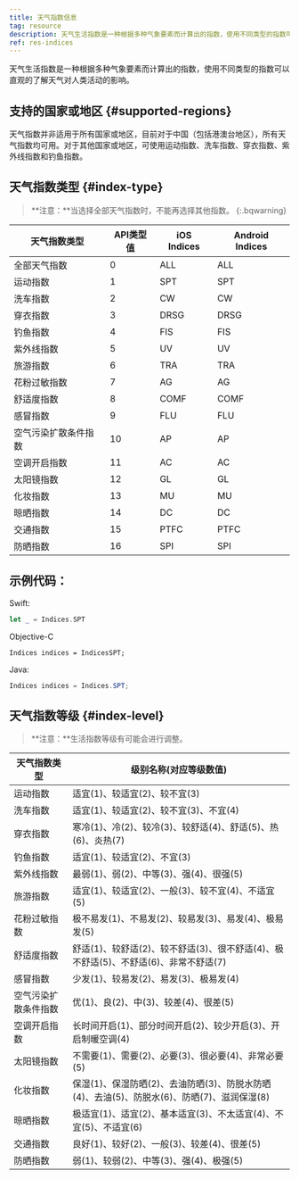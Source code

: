 ```yaml
---
title: 天气指数信息
tag: resource
description: 天气生活指数是一种根据多种气象要素而计算出的指数，使用不同类型的指数可以直观的了解天气对人类活动的影响。了解和风天气生活指数支持的国家或地区以及天气指数的类型和等级说明。
ref: res-indices
---
```


天气生活指数是一种根据多种气象要素而计算出的指数，使用不同类型的指数可以直观的了解天气对人类活动的影响。

## 支持的国家或地区 {#supported-regions}

天气指数并非适用于所有国家或地区，目前对于中国（包括港澳台地区），所有天气指数均可用。对于其他国家或地区，可使用运动指数、洗车指数、穿衣指数、紫外线指数和钓鱼指数。

## 天气指数类型 {#index-type}

> **注意：**当选择全部天气指数时，不能再选择其他指数。
{:.bqwarning}

| 天气指数类型           | API类型值 | iOS Indices  | Android Indices |
| -------------------- | --------- | --------------- | ------------------- |
| 全部天气指数           | 0         | ALL                | ALL              |
| 运动指数              | 1         | SPT                | SPT              |
| 洗车指数             | 2         | CW                 | CW                |
| 穿衣指数             | 3         | DRSG               | DRSG              |
| 钓鱼指数             | 4         | FIS                | FIS               |
| 紫外线指数           | 5         | UV                 | UV                |
| 旅游指数             | 6         | TRA                | TRA               |
| 花粉过敏指数         | 7         | AG                 | AG                 |
| 舒适度指数           | 8         | COMF               | COMF               |
| 感冒指数             | 9         | FLU                | FLU                |
| 空气污染扩散条件指数   | 10        | AP                 | AP                 |
| 空调开启指数         | 11        | AC                  | AC                |
| 太阳镜指数           | 12        | GL                 | GL                 |
| 化妆指数             | 13        | MU                 | MU                 |
| 晾晒指数             | 14        | DC                  | DC                |
| 交通指数             | 15        | PTFC                | PTFC              |
| 防晒指数             | 16        | SPI                | SPI                |

## 示例代码：

Swift:
```swift
let _ = Indices.SPT
```

Objective-C
```objc
Indices indices = IndicesSPT; 
```

Java:
```java
Indices indices = Indices.SPT; 
```

## 天气指数等级 {#index-level}

> **注意：**生活指数等级有可能会进行调整。

| 天气指数类型                | 级别名称(对应等级数值)                                       |
| -------------------- | ------------------------------------------------------------ |
| 运动指数             | 适宜(1)、较适宜(2)、较不宜(3)                                |
| 洗车指数             | 适宜(1)、较适宜(2)、较不宜(3)、不宜(4)                       |
| 穿衣指数             | 寒冷(1)、冷(2)、较冷(3)、较舒适(4)、舒适(5)、热(6)、炎热(7)  |
| 钓鱼指数             | 适宜(1)、较适宜(2)、不宜(3)                                  |
| 紫外线指数           | 最弱(1)、弱(2)、中等(3)、强(4)、很强(5)                      |
| 旅游指数             | 适宜(1)、较适宜(2)、一般(3)、较不宜(4)、不适宜(5)            |
| 花粉过敏指数         | 极不易发(1)、不易发(2)、较易发(3)、易发(4)、极易发(5)        |
| 舒适度指数           | 舒适(1)、较舒适(2)、较不舒适(3)、很不舒适(4)、极不舒适(5)、不舒适(6)、非常不舒适(7) |
| 感冒指数             | 少发(1)、较易发(2)、易发(3)、极易发(4)                       |
| 空气污染扩散条件指数 | 优(1)、良(2)、中(3)、较差(4)、很差(5)                        |
| 空调开启指数         | 长时间开启(1)、部分时间开启(2)、较少开启(3)、开启制暖空调(4) |
| 太阳镜指数           | 不需要(1)、需要(2)、必要(3)、很必要(4)、非常必要(5)          |
| 化妆指数             | 保湿(1)、保湿防晒(2)、去油防晒(3)、防脱水防晒(4)、去油(5)、防脱水(6)、防晒(7)、滋润保湿(8) |
| 晾晒指数             | 极适宜(1)、适宜(2)、基本适宜(3)、不太适宜(4)、不宜(5)、不适宜(6) |
| 交通指数             | 良好(1)、较好(2)、一般(3)、较差(4)、很差(5)                  |
| 防晒指数             | 弱(1)、较弱(2)、中等(3)、强(4)、极强(5)                      |